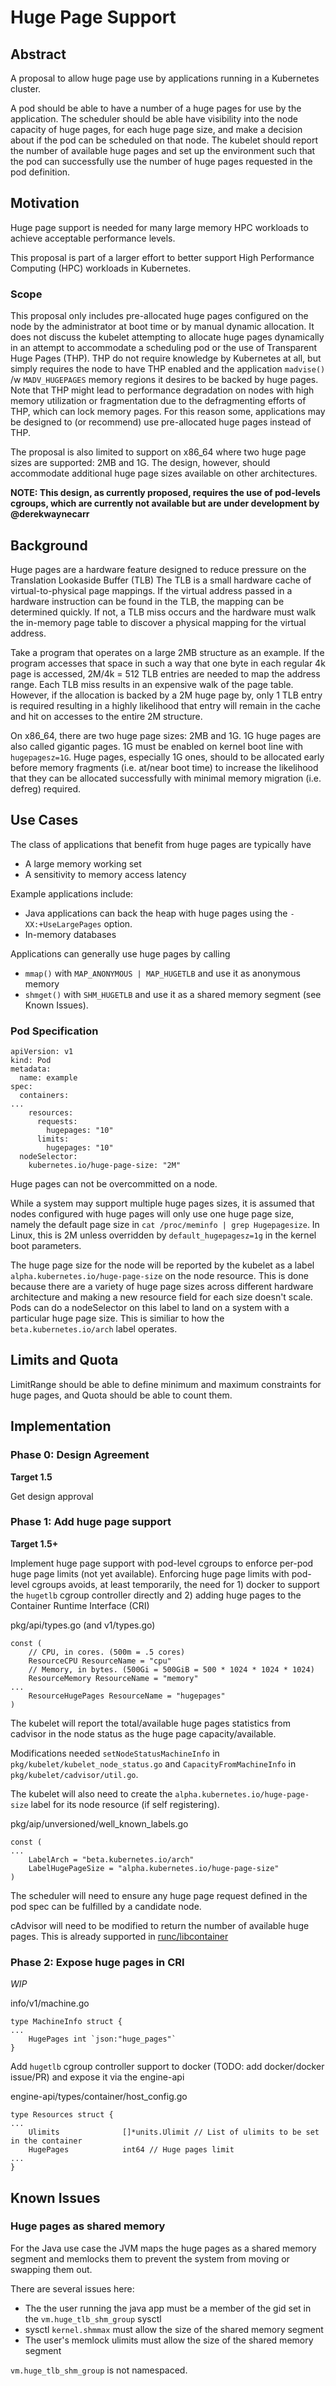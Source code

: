 # Huge Page Support

## Abstract

A proposal to allow huge page use by applications running in a Kubernetes
cluster.

A pod should be able to have a number of a huge pages for use by the
application.  The scheduler should be able have visibility into the node
capacity of huge pages, for each huge page size, and make a decision about if
the pod can be scheduled on that node.  The kubelet should report the number of
available huge pages and set up the environment such that the pod can
successfully use the number of huge pages requested in the pod definition.

## Motivation

Huge page support is needed for many large memory HPC workloads to achieve
acceptable performance levels.

This proposal is part of a larger effort to better support High Performance
Computing (HPC) workloads in Kubernetes.

### Scope

This proposal only includes pre-allocated huge pages configured on the node by
the administrator at boot time or by manual dynamic allocation.  It does not
discuss the kubelet attempting to allocate huge pages dynamically in an attempt
to accommodate a scheduling pod or the use of Transparent Huge Pages (THP). THP
do not require knowledge by Kubernetes at all, but simply requires the node to
have THP enabled and the application ```madvise()``` /w ```MADV_HUGEPAGES```
memory regions it desires to be backed by huge pages.  Note that THP might lead
to performance degradation on nodes with high memory utilization or
fragmentation due to the defragmenting efforts of THP, which can lock memory
pages.  For this reason some, applications may be designed to (or recommend) use
pre-allocated huge pages instead of THP.

The proposal is also limited to support on x86_64 where two huge page sizes are
supported: 2MB and 1G.  The design, however, should accommodate additional huge
page sizes available on other architectures.

**NOTE: This design, as currently proposed, requires the use of pod-levels
cgroups, which are currently not available but are under development by
@derekwaynecarr**

## Background

Huge pages are a hardware feature designed to reduce pressure on the Translation
Lookaside Buffer (TLB)   The TLB is a small hardware cache of
virtual-to-physical page mappings.  If the virtual address passed in a hardware
instruction can be found in the TLB, the mapping can be determined quickly.  If
not, a TLB miss occurs and the hardware must walk the in-memory page table to
discover a physical mapping for the virtual address.
 
Take a program that operates on a large 2MB structure as an example.  If the
program accesses that space in such a way that one byte in each regular 4k page
is accessed, 2M/4k = 512 TLB entries are needed to map the address range.  Each
TLB miss results in an expensive walk of the page table.  However, if the
allocation is backed by a 2M huge page by, only 1 TLB entry is required
resulting in a highly likelihood that entry will remain in the cache and hit on
accesses to the entire 2M structure.
 
On x86_64, there are two huge page sizes: 2MB and 1G.  1G huge pages are also
called gigantic pages.  1G must be enabled on kernel boot line with
```hugepagesz=1G```. Huge pages, especially 1G ones, should to be allocated
early before memory fragments (i.e. at/near boot time) to increase the
likelihood that they can be allocated successfully with minimal memory migration
(i.e. defreg) required.

## Use Cases

The class of applications that benefit from huge pages are typically have
- A large memory working set
- A sensitivity to memory access latency

Example applications include:
- Java applications can back the heap with huge pages using the ```-XX:+UseLargePages``` option.  
- In-memory databases

Applications can generally use huge pages by calling
- ```mmap()``` with ```MAP_ANONYMOUS | MAP_HUGETLB``` and use it as anonymous memory
- ```shmget()``` with ```SHM_HUGETLB``` and use it as a shared memory segment (see Known Issues).

### Pod Specification

```
apiVersion: v1
kind: Pod
metadata:
  name: example
spec:
  containers:
...
    resources:
      requests:
	    hugepages: "10"
      limits:
	    hugepages: "10"
  nodeSelector:
    kubernetes.io/huge-page-size: "2M"
```

Huge pages can not be overcommitted on a node.

While a system may support multiple huge pages sizes, it is assumed that nodes
configured with huge pages will only use one huge page size, namely the default
page size in ```cat /proc/meminfo | grep Hugepagesize```.  In Linux, this is 2M
unless overridden by ```default_hugepagesz=1g``` in the kernel boot parameters.

The huge page size for the node will be reported by the kubelet as a label
```alpha.kubernetes.io/huge-page-size``` on the node resource.  This is done
because there are a variety of huge page sizes across different hardware
architecture and making a new resource field for each size doesn't scale.  Pods
can do a nodeSelector on this label to land on a system with a particular huge
page size.  This is similiar to how the ```beta.kubernetes.io/arch``` label
operates.

## Limits and Quota

LimitRange should be able to define minimum and maximum constraints for huge
pages, and Quota should be able to count them.

## Implementation

### Phase 0: Design Agreement

**Target 1.5**

Get design approval

### Phase 1: Add huge page support

**Target 1.5+**

Implement huge page support with pod-level cgroups to enforce per-pod huge page
limits (not yet available).  Enforcing huge page limits with pod-level cgroups
avoids, at least temporarily, the need for 1) docker to support the
```hugetlb``` cgroup controller directly and 2) adding huge pages to the
Container Runtime Interface (CRI)

pkg/api/types.go (and v1/types.go)
```
const (
	// CPU, in cores. (500m = .5 cores)
	ResourceCPU ResourceName = "cpu"
	// Memory, in bytes. (500Gi = 500GiB = 500 * 1024 * 1024 * 1024)
	ResourceMemory ResourceName = "memory"
...
	ResourceHugePages ResourceName = "hugepages"
)
```

The kubelet will report the total/available huge pages statistics from cadvisor
in the node status as the huge page capacity/available.

Modifications needed ```setNodeStatusMachineInfo``` in ```pkg/kubelet/kubelet_node_status.go```
and ```CapacityFromMachineInfo``` in ```pkg/kubelet/cadvisor/util.go```.

The kubelet will also need to create the ```alpha.kubernetes.io/huge-page-size```
label for its node resource (if self registering).

pkg/aip/unversioned/well_known_labels.go
```
const (
...
	LabelArch = "beta.kubernetes.io/arch"
	LabelHugePageSize = "alpha.kubernetes.io/huge-page-size"
)
```

The scheduler will need to ensure any huge page request defined in the pod spec can be fulfilled by a candidate node.

cAdvisor will need to be modified to return the number of available huge pages.
This is already supported in [runc/libcontainer](https://github.com/kubernetes/kubernetes/blob/master/vendor/github.com/opencontainers/runc/libcontainer/cgroups/utils.go)

### Phase 2: Expose huge pages in CRI

*WIP*

info/v1/machine.go
```
type MachineInfo struct {
...
	HugePages int `json:"huge_pages"`
}
```

Add ```hugetlb``` cgroup controller support to docker (TODO: add docker/docker issue/PR) and expose it via the engine-api

engine-api/types/container/host_config.go
```
type Resources struct {
...
	Ulimits              []*units.Ulimit // List of ulimits to be set in the container
	HugePages            int64 // Huge pages limit
...
}
```

## Known Issues

### Huge pages as shared memory

For the Java use case the JVM maps the huge pages as a shared memory segment and
memlocks them to prevent the system from moving or swapping them out.

There are several issues here:
- The the user running the java app must be a member of the gid set in the ```vm.huge_tlb_shm_group``` sysctl
- sysctl ```kernel.shmmax``` must allow the size of the shared memory segment
- The user's memlock ulimits must allow the size of the shared memory segment

```vm.huge_tlb_shm_group``` is not namespaced.
